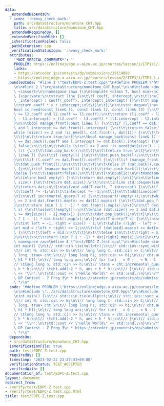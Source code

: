 ```yaml
---
data:
  _extendedDependsOn:
  - icon: ':heavy_check_mark:'
    path: src/dataStructure/monotone_CHT.hpp
    title: src/dataStructure/monotone_CHT.hpp
  _extendedRequiredBy: []
  _extendedVerifiedWith: []
  _isVerificationFailed: false
  _pathExtension: cpp
  _verificationStatusIcon: ':heavy_check_mark:'
  attributes:
    '*NOT_SPECIAL_COMMENTS*': ''
    PROBLEM: https://onlinejudge.u-aizu.ac.jp/courses/lesson/2/ITP1/1/ITP1_1_A
    links:
    - https://atcoder.jp/contests/dp/submissions/39114088
    - https://onlinejudge.u-aizu.ac.jp/courses/lesson/2/ITP1/1/ITP1_1_A
  bundledCode: "#line 1 \"test/EDPC-Z.test.cpp\"\n#define PROBLEM \"https://onlinejudge.u-aizu.ac.jp/courses/lesson/2/ITP1/1/ITP1_1_A\"\
    \n\n#line 2 \"src/dataStructure/monotone_CHT.hpp\"\n\n#include <deque>\n#include\
    \ <cassert>\n\nnamespace zawa {\n\ntemplate <class T, bool min>\nclass monotone_CHT\
    \ {\nprivate:\n\tstruct line {\n\t\tT coeff, intercept;\n\t\tline(T _coeff, T\
    \ _intercept) : coeff(_coeff), intercept(_intercept) {}\n\t\tT map(T x) {\n\t\t\
    \treturn coeff * x + intercept;\n\t\t}\n\t};\n\n\tstd::deque<line> dat;\n\n\t\
    bool is_need(const line& l1, const line& l2, const line& l3) {\n\t\tassert(l1.coeff\
    \ >= l2.coeff and l2.coeff >= l3.coeff);\n\t\treturn (l1.coeff - l2.coeff) * (l2.intercept\
    \ - l3.intercept) < (l2.coeff - l3.coeff) * (l1.intercept - l2.intercept);\n\t\
    }\n\n\tbool manage_front(const line& l) {\n\t\tif (l.coeff == dat.front().coeff\
    \ and l.intercept >= dat.front().intercept) {\n\t\t\treturn false;\n\t\t}\n\t\t\
    while (size() >= 2 and !is_need(l, dat.front(), dat[1])) {\n\t\t\tdat.pop_front();\n\
    \t\t}\n\t\treturn true;\n\t}\n\n\tbool manage_back(const line& l) {\n\t\tif (l.coeff\
    \ == dat.back().coeff and l.intercept >= dat.back().intercept) {\n\t\t\treturn\
    \ false;\n\t\t}\n\t\twhile (size() >= 2 and !is_need(dat[size() - 2], dat.back(),\
    \ l)) {\n\t\t\tdat.pop_back();\n\t\t}\n\t\treturn true;\n\t}\n\n\tvoid add(const\
    \ line& l) {\n\t\tif (empty()) {\n\t\t\tdat.push_back(l);\n\t\t\treturn;\n\t\t\
    }\n\t\tif (l.coeff >= dat.front().coeff) {\n\t\t\tif (manage_front(l)) {\n\t\t\
    \t\tdat.push_front(l);\n\t\t\t}\n\t\t}\n\t\telse if (dat.back().coeff >= l.coeff)\
    \ {\n\t\t\tif (manage_back(l)) {\n\t\t\t\tdat.push_back(l);\n\t\t\t}\n\t\t}\n\t\
    \telse {\n\t\t\tassert(false);\n\t\t}\n\t}\n\npublic:\n\n\tmonotone_CHT() {}\n\
    \n\tinline bool empty() {\n\t\treturn dat.empty();\n\t}\n\n\tinline std::size_t\
    \ size() {\n\t\treturn dat.size();\n\t}\n\n\tinline std::deque<line> _dat() {\n\
    \t\treturn dat;\n\t}\n\n\tvoid add(T coeff, T intercept) {\n\t\tif (!min) {\n\t\
    \t\tcoeff *= -1;\n\t\t\tintercept *= -1;\n\t\t}\n\t\tadd(line(coeff, intercept));\n\
    \t}\n\n\tT incremental_query(T x) {\n\t\tassert(!empty());\n\t\twhile (dat.size()\
    \ >= 2 and dat.front().map(x) >= dat[1].map(x)) {\n\t\t\tdat.pop_front();\n\t\t\
    }\n\t\treturn (min ? 1 : -1) * dat.front().map(x);\n\t}\n\n\tT decremental_query(T\
    \ x) {\n\t\tassert(!empty());\n\t\twhile (dat.size() >= 2 and dat.back().map(x)\
    \ >= dat[size() - 2].map(x)) {\n\t\t\tdat.pop_back();\n\t\t}\n\t\treturn (min\
    \ ? 1 : -1) * dat.back().map(x);\n\t}\n\n\tT query(T x) {\n\t\tassert(!empty());\n\
    \t\tint left = -1, right = size() - 1;\n\t\twhile (right - left > 1) {\n\t\t\t\
    int mid = (left + right) >> 1;\n\t\t\tif (dat[mid].map(x) >= dat[mid + 1].map(x))\
    \ {\n\t\t\t\tleft = mid;\n\t\t\t}\n\t\t\telse {\n\t\t\t\tright = mid;\n\t\t\t\
    }\n\t\t}\n\t\treturn (min ? 1 : -1) * dat[right].map(x);\n\t}\n\t\n};\n\n} //\
    \ namespace zawa\n#line 4 \"test/EDPC-Z.test.cpp\"\n\n#include <iostream>\n\n\
    int main() {\n\t// std::cin.tie(nullptr);\n\t// std::ios::sync_with_stdio(false);\n\
    \t// int N; std::cin >> N;\n\t// long long C; std::cin >> C;\n\t// zawa::monotone_CHT<long\
    \ long, true> cht;\n\t// long long h1; std::cin >> h1;\n\t// cht.add(-2 * h1,\
    \ h1 * h1);\n\t// long long ans;\n\t// for (int _ = 0 ; _ < N - 1 ; _++) {\n\t\
    // \tlong long h; std::cin >> h;\n\t// \tans = cht.incremental_query(h) + C +\
    \ h * h;\n\t// \tcht.add(-2 * h, ans + h * h);\n\t// }\n\t// std::cout << ans\
    \ << '\\n';\n\tstd::cout << \"Hello World\" << std::endl;\n}\n\n/*\n * Educational\
    \ DP Contest - Z Frog 3\n * https://atcoder.jp/contests/dp/submissions/39114088\n\
    \ */\n"
  code: "#define PROBLEM \"https://onlinejudge.u-aizu.ac.jp/courses/lesson/2/ITP1/1/ITP1_1_A\"\
    \n\n#include \"../src/dataStructure/monotone_CHT.hpp\"\n\n#include <iostream>\n\
    \nint main() {\n\t// std::cin.tie(nullptr);\n\t// std::ios::sync_with_stdio(false);\n\
    \t// int N; std::cin >> N;\n\t// long long C; std::cin >> C;\n\t// zawa::monotone_CHT<long\
    \ long, true> cht;\n\t// long long h1; std::cin >> h1;\n\t// cht.add(-2 * h1,\
    \ h1 * h1);\n\t// long long ans;\n\t// for (int _ = 0 ; _ < N - 1 ; _++) {\n\t\
    // \tlong long h; std::cin >> h;\n\t// \tans = cht.incremental_query(h) + C +\
    \ h * h;\n\t// \tcht.add(-2 * h, ans + h * h);\n\t// }\n\t// std::cout << ans\
    \ << '\\n';\n\tstd::cout << \"Hello World\" << std::endl;\n}\n\n/*\n * Educational\
    \ DP Contest - Z Frog 3\n * https://atcoder.jp/contests/dp/submissions/39114088\n\
    \ */\n"
  dependsOn:
  - src/dataStructure/monotone_CHT.hpp
  isVerificationFile: true
  path: test/EDPC-Z.test.cpp
  requiredBy: []
  timestamp: '2023-02-22 23:27:31+09:00'
  verificationStatus: TEST_ACCEPTED
  verifiedWith: []
documentation_of: test/EDPC-Z.test.cpp
layout: document
redirect_from:
- /verify/test/EDPC-Z.test.cpp
- /verify/test/EDPC-Z.test.cpp.html
title: test/EDPC-Z.test.cpp
---
```

